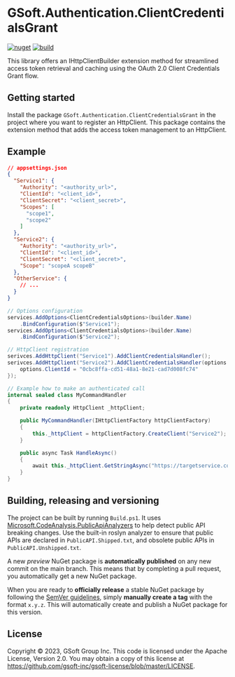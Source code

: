 # GSoft.Authentication.ClientCredentialsGrant

[![nuget](https://img.shields.io/nuget/v/GSoft.Authentication.ClientCredentialsGrant.svg?logo=nuget)](https://www.nuget.org/packages/GSoft.Authentication.ClientCredentialsGrant/)
[![build](https://img.shields.io/github/actions/workflow/status/gsoft-inc/gsoft-authentication-clientcredentialsgrant/publish.yml?logo=github&branch=main)](https://github.com/gsoft-inc/gsoft-authentication-clientcredentialsgrant/actions/workflows/publish.yml)

This library offers an IHttpClientBuilder extension method for streamlined access token retrieval and caching using the OAuth 2.0 Client Credentials Grant flow.

## Getting started

Install the package `GSoft.Authentication.ClientCredentialsGrant` in the project where you want to register an HttpClient.
This package contains the extension method that adds the access token management to an HttpClient.

## Example
```json
// appsettings.json
{
  "Service1": {
    "Authority": "<authority_url>",
    "ClientId": "<client_id>",
    "ClientSecret": "<client_secret>",
    "Scopes": [
      "scope1",
      "scope2"
    ]
  },
  "Service2": {
    "Authority": "<authority_url>",
    "ClientId": "<client_id>",
    "ClientSecret": "<client_secret>",
    "Scope": "scopeA scopeB"
  },
  "OtherService": {
    // ...
  }
}
```

```csharp
// Options configuration
services.AddOptions<ClientCredentialsOptions>(builder.Name)
    .BindConfiguration($"Service1");
services.AddOptions<ClientCredentialsOptions>(builder.Name)
    .BindConfiguration($"Service2");

// HttpClient registration
serivces.AddHttpClient("Service1").AddClientCredentialsHandler();
serivces.AddHttpClient("Service2").AddClientCredentialsHandler(options => {
    options.ClientId = "0cbc8ffa-cd51-48a1-8e21-cad7d008fc74" 
});

// Example how to make an authenticated call
internal sealed class MyCommandHandler
{
    private readonly HttpClient _httpClient;

    public MyCommandHandler(IHttpClientFactory httpClientFactory)
    {
        this._httpClient = httpClientFactory.CreateClient("Service2");
    }

    public async Task HandleAsync()
    {
        await this._httpClient.GetStringAsync("https://targetservice.com");
    }
}
```

## Building, releasing and versioning

The project can be built by running `Build.ps1`. It uses [Microsoft.CodeAnalysis.PublicApiAnalyzers](https://github.com/dotnet/roslyn-analyzers/blob/main/src/PublicApiAnalyzers/PublicApiAnalyzers.Help.md) to help detect public API breaking changes. Use the built-in roslyn analyzer to ensure that public APIs are declared in `PublicAPI.Shipped.txt`, and obsolete public APIs in `PublicAPI.Unshipped.txt`.

A new *preview* NuGet package is **automatically published** on any new commit on the main branch. This means that by completing a pull request, you automatically get a new NuGet package.

When you are ready to **officially release** a stable NuGet package by following the [SemVer guidelines](https://semver.org/), simply **manually create a tag** with the format `x.y.z`. This will automatically create and publish a NuGet package for this version.

## License

Copyright © 2023, GSoft Group Inc. This code is licensed under the Apache License, Version 2.0. You may obtain a copy of this license at https://github.com/gsoft-inc/gsoft-license/blob/master/LICENSE.

